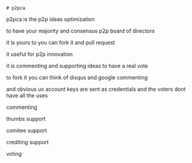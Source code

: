     # p2pca
p2pca is the p2p ideas optimization 

to have your majority and consensus p2p board of directors

it is yours to 
you can  fork it and pull request

it useful for p2p innovation 

it is commenting and supporting ideas to have a real vote   


to fork it 
you can think of disqus and google commenting  

and obvious ux 
account keys are sent as credentials 
and the voters dont have all the uses

commenting

thumbs support

comitee support

crediting support

voting 


      
